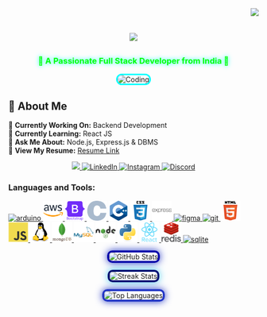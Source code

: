 <img align="right" src="https://visitor-badge.laobi.icu/badge?page_id=pavansuryachintada.pavansuryachintada&color=2111DE" />


<h1 align="center">
    <img src="https://readme-typing-svg.demolab.com?font=Concert+One&weight=800&size=28&duration=2000&pause=2000&center=true&vCenter=true&random=false&width=600&height=60&color=2111DE&lines=Hi+there!+%F0%9F%91%8B;I'm+Pavan+Surya!%F0%9F%91%8B;I'm+a+Full-Stack+Developer." />
</h1>


<h3 align="center" style="color:#00ff00; text-shadow: 0 0 10px #0ff; animation: pulse 3s infinite alternate;">
🚀 A Passionate Full Stack Developer from India 🚀
</h3>

<p align="center">
  <img src="https://media1.tenor.com/images/0660efe82fa3da42ed56eef013171835/tenor.gif?itemid=16596559"
  alt="Coding" width="400px" height="250px" style="border: 3px solid #0ff; border-radius: 15px;">
</p>



## 🚀 About Me

🔭 **Currently Working On:** Backend Development  
🌱 **Currently Learning:** React JS  
💬 **Ask Me About:** Node.js, Express.js & DBMS  
🔗 **View My Resume:** [Resume Link](https://drive.google.com/file/d/1jSMhTPnz5dEJV21n5L1prrJDrzGsdfuX/view?usp=sharing)  

<div align="center">
  <a href="mailto:chintadapavansurya@gmail.com">
    <img src="https://img.shields.io/badge/Gmail-333333?style=for-the-badge&logo=gmail&logoColor=red" />
  </a>
  
  <a href="https://linkedin.com/in/pavansuryachintada" target="_blank">
    <img src="https://img.shields.io/badge/-LinkedIn-0077b5?style=for-the-badge&logo=linkedin&logoColor=white" alt="LinkedIn">
  </a>
  
  <a href="https://instagram.com/carbon_is_god" target="_blank">
    <img src="https://img.shields.io/badge/-Instagram-e4405f?style=for-the-badge&logo=instagram&logoColor=white" alt="Instagram">
  </a>
  
  <a href="https://discord.gg/3qJkjBZT" target="_blank">
    <img src="https://img.shields.io/badge/-Discord-5865F2?style=for-the-badge&logo=discord&logoColor=white" alt="Discord">
  </a>
  
</div>





<h3 align="left">Languages and Tools:</h3>
<p align="left" padding="21px" >
  <a href="https://www.arduino.cc/" target="_blank" rel="noreferrer"> 
    <img src="https://cdn.worldvectorlogo.com/logos/arduino-1.svg" alt="arduino" width="40" padding="12px" height="40"/>
  </a> 
  <a href="https://aws.amazon.com" target="_blank" rel="noreferrer"> <img src="https://raw.githubusercontent.com/devicons/devicon/master/icons/amazonwebservices/amazonwebservices-original-wordmark.svg" alt="aws" width="40" height="40"/>
  </a> 
  <a href="https://getbootstrap.com" target="_blank" rel="noreferrer"> 
    <img src="https://raw.githubusercontent.com/devicons/devicon/master/icons/bootstrap/bootstrap-plain-wordmark.svg" alt="bootstrap" width="40" height="40"/>
  </a> 
  
  <a href="https://www.cprogramming.com/" target="_blank" rel="noreferrer"> 
    <img src="https://raw.githubusercontent.com/devicons/devicon/master/icons/c/c-original.svg" alt="c" width="40" height="40"/> 
  </a> 
  
  <a href="https://www.w3schools.com/cpp/" target="_blank" rel="noreferrer"> 
    <img src="https://raw.githubusercontent.com/devicons/devicon/master/icons/cplusplus/cplusplus-original.svg" alt="cplusplus" width="40" height="40"/> 
  </a>
  <a href="https://www.w3schools.com/css/" target="_blank" rel="noreferrer"> 
    <img src="https://raw.githubusercontent.com/devicons/devicon/master/icons/css3/css3-original-wordmark.svg" alt="css3" width="40" height="40"/> 
  </a>
  
  <a href="https://expressjs.com" target="_blank" rel="noreferrer"> 
    <img src="https://raw.githubusercontent.com/devicons/devicon/master/icons/express/express-original-wordmark.svg" alt="express" width="40" height="40"/>
  </a>
  
  <a href="https://www.figma.com/" target="_blank" rel="noreferrer"> 
    <img src="https://www.vectorlogo.zone/logos/figma/figma-icon.svg" alt="figma" width="40" height="40"/> 
  </a>
  
  <a href="https://git-scm.com/" target="_blank" rel="noreferrer"> 
    <img src="https://www.vectorlogo.zone/logos/git-scm/git-scm-icon.svg" alt="git" width="40" height="40"/>
  </a> 
  
  <a href="https://www.w3.org/html/" target="_blank" rel="noreferrer">
    <img src="https://raw.githubusercontent.com/devicons/devicon/master/icons/html5/html5-original-wordmark.svg" alt="html5" width="40" height="40"/> 
  </a>
  
  <a href="https://developer.mozilla.org/en-US/docs/Web/JavaScript" target="_blank" rel="noreferrer"> 
    <img src="https://raw.githubusercontent.com/devicons/devicon/master/icons/javascript/javascript-original.svg" alt="javascript" width="40" height="40"/> 
  </a> 
  
  <a href="https://www.linux.org/" target="_blank" rel="noreferrer"> 
    <img src="https://raw.githubusercontent.com/devicons/devicon/master/icons/linux/linux-original.svg" alt="linux" width="40" height="40"/> 
  </a>
  
  <a href="https://www.mongodb.com/" target="_blank" rel="noreferrer"> 
    <img src="https://raw.githubusercontent.com/devicons/devicon/master/icons/mongodb/mongodb-original-wordmark.svg" alt="mongodb" width="40" height="40"/> 
  </a>
  
  <a href="https://www.mysql.com/" target="_blank" rel="noreferrer"> 
    <img src="https://raw.githubusercontent.com/devicons/devicon/master/icons/mysql/mysql-original-wordmark.svg" alt="mysql" width="40" height="40"/> 
  </a> 
  
  <a href="https://nodejs.org" target="_blank" rel="noreferrer">   
    <img src="https://raw.githubusercontent.com/devicons/devicon/master/icons/nodejs/nodejs-original-wordmark.svg" alt="nodejs" width="40" height="40"/>
  </a> 
  
  
<a href="https://www.python.org" target="_blank" rel="noreferrer">
  <img src="https://raw.githubusercontent.com/devicons/devicon/master/icons/python/python-original.svg" alt="python" width="40" height="40"/> 
</a> 

<a href="https://reactjs.org/" target="_blank" rel="noreferrer">
  <img src="https://raw.githubusercontent.com/devicons/devicon/master/icons/react/react-original-wordmark.svg" alt="react" width="40" height="40"/> 
</a>

<a href="https://redis.io" target="_blank" rel="noreferrer"> 
  <img src="https://raw.githubusercontent.com/devicons/devicon/master/icons/redis/redis-original-wordmark.svg" alt="redis" width="40" height="40"/> 
</a> 

<a href="https://www.sqlite.org/" target="_blank" rel="noreferrer">
  <img src="https://www.vectorlogo.zone/logos/sqlite/sqlite-icon.svg" alt="sqlite" width="40" height="40"/>
</a> 
</p>



<p align="center">
  <img style="border: 4px solid #0504AA; border-radius: 10px; box-shadow: 0 0 15px #2337C6;"
       src="https://github-readme-stats.vercel.app/api?username=pavansuryachintada&show_icons=true&theme=radical&title_color=#0504AA&text_color=#2337C6&icon_color=#4169E1&bg_color=#4CC9F0" alt="GitHub Stats">
</p>

<p align="center">
  <img style="border: 4px solid #031273; border-radius: 10px; box-shadow: 0 0 15px #4CC9F0;"
       src="https://github-readme-streak-stats.herokuapp.com/?user=pavansuryachintada&theme=radical&title_color=#0504AA&text_color=#2337C6&icon_color=#4169E1&bg_color=#4CC9F0" alt="Streak Stats">
</p>



<p align="center">
  <img style="border: 4px solid #2337C6; border-radius: 10px; box-shadow: 0 0 15px #2337C6;" 
  src="https://github-readme-stats.vercel.app/api/top-langs/?username=pavansuryachintada&layout=compact&theme=radical" 
  alt="Top Languages">
</p>


